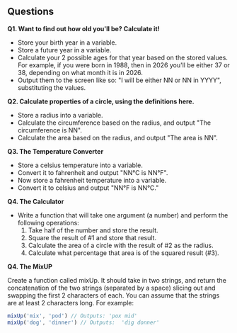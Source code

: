 ## Questions

**Q1. Want to find out how old you'll be? Calculate it!**

- Store your birth year in a variable.
- Store a future year in a variable.
- Calculate your 2 possible ages for that year based on the stored values.
    For example, if you were born in 1988, then in 2026 you'll be either 37 or 38, depending on what month it is in 2026.
- Output them to the screen like so: "I will be either NN or NN in YYYY", substituting the values. 


**Q2. Calculate properties of a circle, using the definitions here.**

- Store a radius into a variable.
- Calculate the circumference based on the radius, and output "The circumference is NN".
- Calculate the area based on the radius, and output "The area is NN". 


**Q3. The Temperature Converter**

- Store a celsius temperature into a variable.
- Convert it to fahrenheit and output "NN°C is NN°F".
- Now store a fahrenheit temperature into a variable.
- Convert it to celsius and output "NN°F is NN°C." 


**Q4. The Calculator**

- Write a function that will take one argument (a number) and perform the following operations:
    1. Take half of the number and store the result.
    2. Square the result of #1 and store that result.
    3. Calculate the area of a circle with the result of #2 as the radius.
    4. Calculate what percentage that area is of the squared result (#3). 


**Q4. The MixUP**

 Create a function called mixUp. It should take in two strings, and return the concatenation of the two strings (separated by a space) slicing out and swapping the first 2 characters of each. You can assume that the strings are at least 2 characters long. For example:

```js
mixUp('mix', 'pod') // Outputs: 'pox mid'
mixUp('dog', 'dinner') // Outputs:  'dig donner'
```
